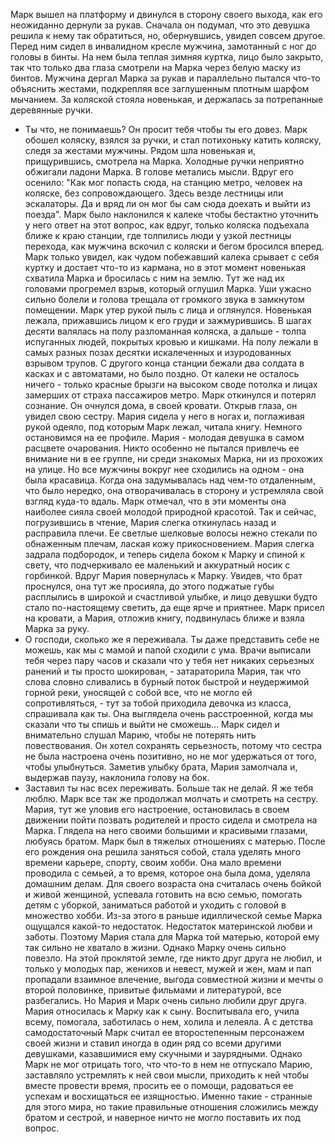Марк вышел на платформу и двинулся в сторону своего выхода, как его неожиданно дернули за рукав. Сначала он подумал, что это девушка решила к нему так обратиться, но, обернувшись, увидел совсем другое. 
Перед ним сидел в инвалидном кресле мужчина, замотанный с ног до головы в бинты. На нем была теплая зимняя куртка, лицо было закрыто, так что только два глаза смотрели на Марка через белую маску из бинтов. Мужчина дергал Марка за рукав и параллельно пытался что-то объяснить жестами, подкрепляя все заглушенным плотным шарфом мычанием. За коляской стояла новенькая, и держалась за потрепанные деревянные ручки. 
- Ты что, не понимаешь? Он просит тебя чтобы ты его довез.
Марк обошел коляску, взялся за ручки, и стал потихоньку катить коляску, следя за жестами мужчины. Рядом шла новенькая и, прищурившись, смотрела на  Марка. Холодные ручки неприятно обжигали ладони Марка. В голове метались мысли. Вдруг его осенило: "Как мог попасть сюда, на станцию метро, человек на коляске, без сопровождающего. Здесь везде лестницы или эскалаторы. Да и вряд ли он мог бы сам сюда доехать и выйти из поезда". Марк было наклонился к калеке чтобы бестактно уточнить у него ответ на этот вопрос, как вдруг, только коляска подъехала ближе к краю станции, где толпились люди у узкой лестницы перехода, как мужчина вскочил с коляски и бегом бросился вперед. Марк только увидел, как чудом побежавший калека срывает с себя куртку и достает что-то из кармана, но в этот момент новенькая схватила Марка и бросилась с ним на землю. Тут же над их головами прогремел взрыв, который оглушил Марка.
Уши ужасно сильно болели и голова трещала от громкого звука в замкнутом помещении. Марк утер рукой пыль с лица и оглянулся. Новенькая лежала, прижавшись лицом к его груди и зажмурившись. В шагах десяти валялась на полу разломанная коляска, а дальше - толпа испуганных людей, покрытых кровью и кишками. На полу лежали в самых разных позах десятки искалеченных и изуродованных взрывом трупов. С другого конца станции бежали два солдата в касках и с автоматами, но было поздно. От калеки не осталось ничего - только красные брызги на высоком своде потолка и лицах замерших от страха пассажиров метро.
Марк откинулся и потерял сознание.
Он очнулся дома, в своей кровати. Открыв глаза, он увидел свою сестру. Мария сидела у него в ногах и, поглаживая рукой одеяло, под которым Марк лежал, читала книгу. 
Немного остановимся на ее профиле. Мария - молодая девушка в самом расцвете очарования. Никто особенно не пытался привлечь ее внимание ни в ее группе, ни среди знакомых Марка, ни из прохожих на улице. Но все мужчины вокруг нее сходились на одном - она была красавица. Когда она задумывалась над чем-то отдаленным, что было нередко, она отворачивалась в сторону и устремляла свой взгляд куда-то вдаль. Марк отмечал, что в эти моменты она наиболее сияла своей молодой природной красотой. Так и сейчас, погрузившись в чтение, Мария слегка откинулась назад и расправила плечи. Ее светлые шелковые волосы нежно стекали по обнаженным плечам, лаская кожу прикосновением. Мария слегка задрала подбородок, и теперь сидела боком к Марку и спиной к свету, что подчеркивало ее маленький и аккуратный носик с горбинкой. 
Вдруг Мария повернулась к Марку. Увидев, что брат проснулся, она тут же просияла, до этого поджатые губы расплылись в широкой и счастливой улыбке, и лицо девушки будто стало по-настоящему светить, да еще ярче и приятнее. Марк присел на кровати, а Мария, отложив книгу, подвинулась ближе и взяла Марка за руку.
- О господи, сколько же я переживала. Ты даже представить себе не можешь, как мы с мамой и папой сходили с ума. Врачи выписали тебя через пару часов и сказали что у тебя нет никаких серьезных ранений и ты просто шокирован, - затараторила Мария, так что слова словно сливались в бурный поток быстрой и неудержимой горной реки, уносящей с собой все, что не могло ей сопротивляться, - тут за тобой приходила девочка из класса, спрашивала как ты. Она выглядела очень расстроенной, когда мы сказали что ты спишь и выйти не сможешь...
Марк сидел и внимательно слушал Марию, чтобы не потерять нить повествования. Он хотел сохранять серьезность, потому что сестра не была настроена очень позитивно, но не мог удержаться от того, чтобы улыбнуться. Заметив улыбку брата, Мария замолчала и, выдержав паузу, наклонила голову на бок.
- Заставил ты нас всех переживать. Больше так не делай. Я же тебя люблю.
Марк все так же продолжал молчать и смотреть на сестру. Мария, тут же уловив его настроение, остановилась в своем движении пойти позвать родителей и просто сидела и смотрела на Марка. Глядела на него своими большими и красивыми глазами, любуясь братом.
Марк был в тяжелых отношениях с матерью. После его рождения она решила заняться собой, стала уделять много времени карьере, спорту, своим хобби. Она мало времени проводила с семьей, а то время, которое она была дома, уделяла домашним делам. Для своего возраста она считалась очень бойкой и живой женщиной, успевала готовить на всю семью, помогать детям с уборкой, заниматься работой и уходить с головой в множество хобби. Из-за этого в раньше идиллической семье Марка ощущался какой-то недостаток. Недостаток материнской любви и заботы. Поэтому Мария стала для Марка той матерью, которой ему так сильно не хватало в жизни.
Однако Марку очень сильно повезло. На этой проклятой земле, где никто друг друга не любил, и только у молодых пар, женихов и невест, мужей и жен, мам и пап пропадали взаимное влечение, выгода совместной жизни и мечты о второй половинке, привитые фильмами и литературой, все разбегались. Но Мария и Марк очень сильно любили друг друга. Мария относилась к Марку как к сыну. Воспитывала его, учила всему, помогала, заботилась о нем, холила и лелеяла. А с детства самодостаточный Марк считал ее второстепенным персонажем своей жизни и ставил иногда в один ряд со всеми другими девушками, казавшимися ему скучными и заурядными. Однако Марк не мог отрицать того, что что-то в нем не отпускало Марию, заставляло устремлять к ней свои мысли, приходить к ней чтобы вместе провести время, просить ее о помощи, радоваться ее успехам и восхищаться ее изящностью. Именно такие - странные для этого мира, но такие правильные отношения сложились между братом и сестрой, и наверное ничто не могло поставить их под вопрос.